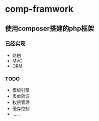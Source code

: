# comp-framwork
## 使用composer搭建的php框架

### 已经实现
* 路由
* MVC
* ORM

### TODO
* 模板引擎
* 表单验证
* 权限管理
* 缓存控制
* ......
